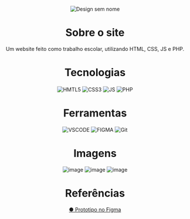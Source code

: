 <div align="center">

![Design sem nome](https://user-images.githubusercontent.com/93049899/229869594-6f6fd20c-362b-4aa3-abce-fdc58d133d75.png)

 # Sobre o site
   Um website feito como trabalho escolar, utilizando HTML, CSS, JS e PHP.

  # Tecnologias
  
  <img align="center" alt="HMTL5" src="https://img.shields.io/badge/HTML5-E34F26?style=for-the-badge&logo=html5&logoColor=white" />
  <img align="center" alt="CSS3" src="https://img.shields.io/badge/CSS3-1572B6?style=for-the-badge&logo=css3&logoColor=whit" />
  <img align="center" alt="JS" src="https://img.shields.io/badge/JavaScript-323330?style=for-the-badge&logo=javascript&logoColor=F7DF1E" />
  <img align="center" alt="PHP" src="https://img.shields.io/badge/PHP-777BB4?style=for-the-badge&logo=php&logoColor=white" />
  
  
  # Ferramentas
  <img align="center" alt="VSCODE" src="https://img.shields.io/badge/Visual_Studio_Code-0078D4?style=for-the-badge&logo=visual%20studio%20code&logoColor=white" />
  <img align="center" alt="FIGMA" src="https://img.shields.io/badge/Figma-F24E1E?style=for-the-badge&logo=figma&logoColor=white" />
  <img align="center" alt="Git" src="https://img.shields.io/badge/GIT-E44C30?style=for-the-badge&logo=git&logoColor=white" />
  
 # Imagens
 ![image](https://user-images.githubusercontent.com/93049899/231897239-0adbc25d-f674-491b-adfd-eb8421eb83a5.png)
 ![image](https://user-images.githubusercontent.com/93049899/231897284-f5c2c27a-2681-48ad-82e5-712ca2db0678.png)
 ![image](https://user-images.githubusercontent.com/93049899/231897358-f0690ff3-9a48-4017-920d-fa460495cc19.png)



# Referências

<a href="https://www.figma.com/file/JfnSmHNemEyXhpbknzH3Ok/Site-curso?node-id=1%3A2&t=lY7yAEC6k38uIdbE-1"> ● Prototipo no Figma</a>

 </div>
  
